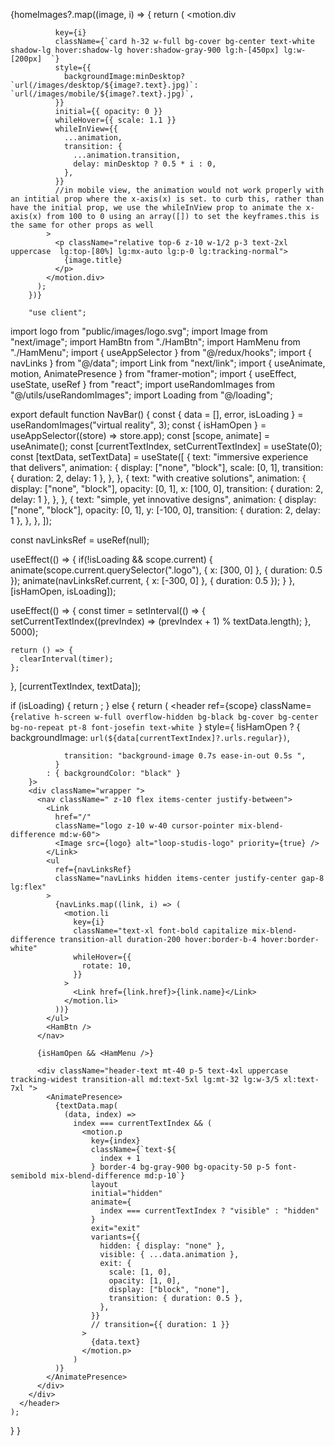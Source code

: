 {homeImages?.map((image, i) => {
          return (
            <motion.div
            
              key={i}
              className={`card h-32 w-full bg-cover bg-center text-white shadow-lg hover:shadow-lg hover:shadow-gray-900 lg:h-[450px] lg:w-[200px]  `}
              style={{
                backgroundImage:minDesktop? `url(/images/desktop/${image?.text}.jpg)`: `url(/images/mobile/${image?.text}.jpg)`,
              }}
              initial={{ opacity: 0 }}
              whileHover={{ scale: 1.1 }}
              whileInView={{
                ...animation,
                transition: {
                  ...animation.transition,
                  delay: minDesktop ? 0.5 * i : 0,
                },
              }}
              //in mobile view, the animation would not work properly with an intitial prop where the x-axis(x) is set. to curb this, rather than have the initial prop, we use the whileInView prop to animate the x-axis(x) from 100 to 0 using an array([]) to set the keyframes.this is the same for other props as well
            >
              <p className="relative top-6 z-10 w-1/2 p-3 text-2xl uppercase  lg:top-[80%] lg:mx-auto lg:p-0 lg:tracking-normal">
                {image.title}
              </p>
            </motion.div>
          );
        })}

        "use client";
import logo from "public/images/logo.svg";
import Image from "next/image";
import HamBtn from "./HamBtn";
import HamMenu from "./HamMenu";
import { useAppSelector } from "@/redux/hooks";
import { navLinks } from "@/data";
import Link from "next/link";
import { useAnimate, motion, AnimatePresence } from "framer-motion";
import { useEffect, useState, useRef } from "react";
import useRandomImages from "@/utils/useRandomImages";
import Loading from "@/loading";

export default function NavBar() {
  const { data = [], error, isLoading } = useRandomImages("virtual reality", 3);
  const { isHamOpen } = useAppSelector((store) => store.app);
  const [scope, animate] = useAnimate();
  const [currentTextIndex, setCurrentTextIndex] = useState(0);
  const [textData, setTextData] = useState([
    {
      text: "immersive experience that delivers",
      animation: {
        display: ["none", "block"],
        scale: [0, 1],
        transition: { duration: 2, delay: 1 },
      },
    },
    {
      text: "with creative solutions",
      animation: {
        display: ["none", "block"],
        opacity: [0, 1],
        x: [100, 0],
        transition: { duration: 2, delay: 1 },
      },
    },
    {
      text: "simple, yet innovative designs",
      animation: {
        display: ["none", "block"],
        opacity: [0, 1],
        y: [-100, 0],
        transition: { duration: 2, delay: 1 },
      },
    },
  ]);

  const navLinksRef = useRef(null);

  useEffect(() => {
    if(!isLoading && scope.current) {
      animate(scope.current.querySelector(".logo"), { x: [300, 0] }, { duration: 0.5 });
      animate(navLinksRef.current, { x: [-300, 0] }, { duration: 0.5 });
    }
  }, [isHamOpen, isLoading]);

  useEffect(() => {
    const timer = setInterval(() => {
      setCurrentTextIndex((prevIndex) => (prevIndex + 1) % textData.length);
    }, 5000);

    return () => {
      clearInterval(timer);
    };
  }, [currentTextIndex, textData]);

  if (isLoading) {
    return <Loading />;
  } else {
    return (
      <header
        ref={scope}
        className={`relative h-screen w-full overflow-hidden bg-black bg-cover bg-center bg-no-repeat pt-8 font-josefin text-white `}
        style={
          !isHamOpen
            ? {
                backgroundImage: `url(${data[currentTextIndex]?.urls.regular})`,

                transition: "background-image 0.7s ease-in-out 0.5s ",
              }
            : { backgroundColor: "black" }
        }>
        <div className="wrapper ">
          <nav className=" z-10 flex items-center justify-between">
            <Link
              href="/"
              className="logo z-10 w-40 cursor-pointer mix-blend-difference md:w-60">
              <Image src={logo} alt="loop-studis-logo" priority={true} />
            </Link>
            <ul
              ref={navLinksRef}
              className="navLinks hidden items-center justify-center gap-8 lg:flex"
            >
              {navLinks.map((link, i) => (
                <motion.li
                  key={i}
                  className="text-xl font-bold capitalize mix-blend-difference transition-all duration-200 hover:border-b-4 hover:border-white"
                  whileHover={{
                    rotate: 10,
                  }}
                >
                  <Link href={link.href}>{link.name}</Link>
                </motion.li>
              ))}
            </ul>
            <HamBtn />
          </nav>

          {isHamOpen && <HamMenu />}

          <div className="header-text mt-40 p-5 text-4xl uppercase tracking-widest transition-all md:text-5xl lg:mt-32 lg:w-3/5 xl:text-7xl ">
            <AnimatePresence>
              {textData.map(
                (data, index) =>
                  index === currentTextIndex && (
                    <motion.p
                      key={index}
                      className={`text-${
                        index + 1
                      } border-4 bg-gray-900 bg-opacity-50 p-5 font-semibold mix-blend-difference md:p-10`}
                      layout
                      initial="hidden"
                      animate={
                        index === currentTextIndex ? "visible" : "hidden"
                      }
                      exit="exit"
                      variants={{
                        hidden: { display: "none" },
                        visible: { ...data.animation },
                        exit: {
                          scale: [1, 0],
                          opacity: [1, 0],
                          display: ["block", "none"],
                          transition: { duration: 0.5 },
                        },
                      }}
                      // transition={{ duration: 1 }}
                    >
                      {data.text}
                    </motion.p>
                  )
              )}
            </AnimatePresence>
          </div>
        </div>
      </header>
    );
  }
}
